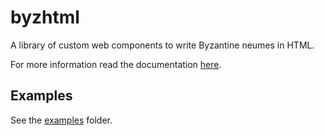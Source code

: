 # byzhtml

A library of custom web components to write Byzantine neumes in HTML.

For more information read the documentation [here](https://danielgarthur.github.io/byzhtml/).

## Examples

See the [examples](examples/) folder.
